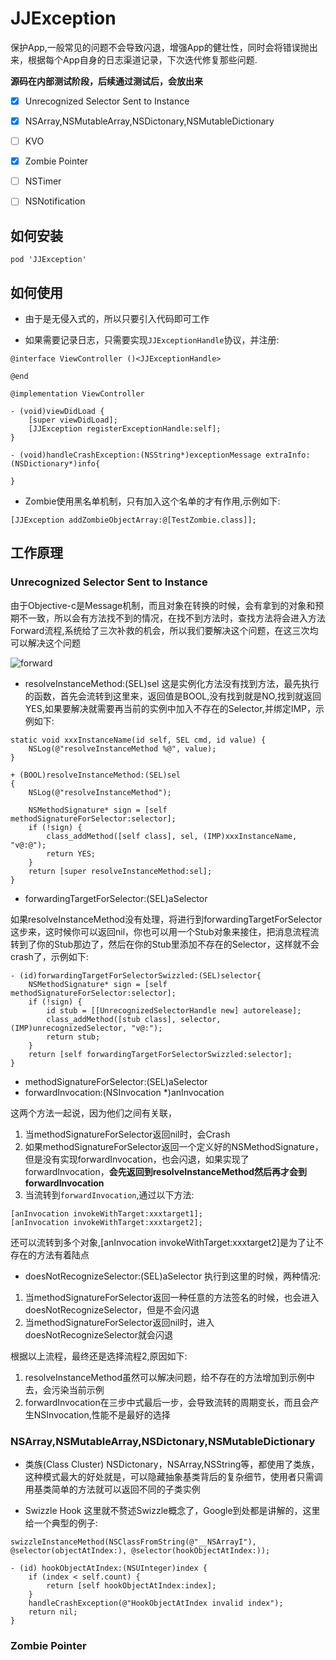 # JJException

保护App,一般常见的问题不会导致闪退，增强App的健壮性，同时会将错误抛出来，根据每个App自身的日志渠道记录，下次迭代修复那些问题.

__源码在内部测试阶段，后续通过测试后，会放出来__

- [x] Unrecognized Selector Sent to Instance

- [x] NSArray,NSMutableArray,NSDictonary,NSMutableDictionary

- [ ] KVO

- [x] Zombie Pointer

- [ ] NSTimer

- [ ] NSNotification

## 如何安装

```
pod 'JJException'
```

## 如何使用

* 由于是无侵入式的，所以只要引入代码即可工作

* 如果需要记录日志，只需要实现`JJExceptionHandle`协议，并注册:
```objc
@interface ViewController ()<JJExceptionHandle>

@end

@implementation ViewController

- (void)viewDidLoad {
    [super viewDidLoad];
    [JJException registerExceptionHandle:self];
}

- (void)handleCrashException:(NSString*)exceptionMessage extraInfo:(NSDictionary*)info{
    
}
```

* Zombie使用黑名单机制，只有加入这个名单的才有作用,示例如下:
```objc
[JJException addZombieObjectArray:@[TestZombie.class]];
```
## 工作原理

### Unrecognized Selector Sent to Instance
由于Objective-c是Message机制，而且对象在转换的时候，会有拿到的对象和预期不一致，所以会有方法找不到的情况，在找不到方法时，查找方法将会进入方法Forward流程,系统给了三次补救的机会，所以我们要解决这个问题，在这三次均可以解决这个问题

![forward](https://upload-images.jianshu.io/upload_images/1654054-5e5737afb54d4654.png)

* resolveInstanceMethod:(SEL)sel
这是实例化方法没有找到方法，最先执行的函数，首先会流转到这里来，返回值是BOOL,没有找到就是NO,找到就返回YES,如果要解决就需要再当前的实例中加入不存在的Selector,并绑定IMP，示例如下:
```objc
static void xxxInstanceName(id self, SEL cmd, id value) {
    NSLog(@"resolveInstanceMethod %@", value);
}

+ (BOOL)resolveInstanceMethod:(SEL)sel
{
    NSLog(@"resolveInstanceMethod");
    
    NSMethodSignature* sign = [self methodSignatureForSelector:selector];
    if (!sign) {
        class_addMethod([self class], sel, (IMP)xxxInstanceName, "v@:@");
        return YES;
    }
    return [super resolveInstanceMethod:sel];
}
```

* forwardingTargetForSelector:(SEL)aSelector

如果resolveInstanceMethod没有处理，将进行到forwardingTargetForSelector这步来，这时候你可以返回nil，你也可以用一个Stub对象来接住，把消息流程流转到了你的Stub那边了，然后在你的Stub里添加不存在的Selector，这样就不会crash了，示例如下:
```objc
- (id)forwardingTargetForSelectorSwizzled:(SEL)selector{
    NSMethodSignature* sign = [self methodSignatureForSelector:selector];
    if (!sign) {
        id stub = [[UnrecognizedSelectorHandle new] autorelease];
        class_addMethod([stub class], selector, (IMP)unrecognizedSelector, "v@:");
        return stub;
    }
    return [self forwardingTargetForSelectorSwizzled:selector];
}
```

* methodSignatureForSelector:(SEL)aSelector
* forwardInvocation:(NSInvocation *)anInvocation

这两个方法一起说，因为他们之间有关联，
1. 当methodSignatureForSelector返回nil时，会Crash
2. 如果methodSignatureForSelector返回一个定义好的NSMethodSignature，但是没有实现forwardInvocation，也会闪退，如果实现了forwardInvocation，__会先返回到resolveInstanceMethod然后再才会到forwardInvocation__
3. 当流转到`forwardInvocation`,通过以下方法:
```
[anInvocation invokeWithTarget:xxxtarget1];
[anInvocation invokeWithTarget:xxxtarget2];
```
还可以流转到多个对象,[anInvocation invokeWithTarget:xxxtarget2]是为了让不存在的方法有着陆点

* doesNotRecognizeSelector:(SEL)aSelector
执行到这里的时候，两种情况:
1. 当methodSignatureForSelector返回一种任意的方法签名的时候，也会进入doesNotRecognizeSelector，但是不会闪退
2. 当methodSignatureForSelector返回nil时，进入doesNotRecognizeSelector就会闪退

根据以上流程，最终还是选择流程2,原因如下:
1. resolveInstanceMethod虽然可以解决问题，给不存在的方法增加到示例中去，会污染当前示例
2. forwardInvocation在三步中式最后一步，会导致流转的周期变长，而且会产生NSInvocation,性能不是最好的选择

### NSArray,NSMutableArray,NSDictonary,NSMutableDictionary

* 类族(Class Cluster)
NSDictonary，NSArray,NSString等，都使用了类族，这种模式最大的好处就是，可以隐藏抽象基类背后的复杂细节，使用者只需调用基类简单的方法就可以返回不同的子类实例

* Swizzle Hook
这里就不赘述Swizzle概念了，Google到处都是讲解的，这里给一个典型的例子:
```
swizzleInstanceMethod(NSClassFromString(@"__NSArrayI"), @selector(objectAtIndex:), @selector(hookObjectAtIndex:));

- (id) hookObjectAtIndex:(NSUInteger)index {
    if (index < self.count) {
        return [self hookObjectAtIndex:index];
    }
    handleCrashException(@"HookObjectAtIndex invalid index");
    return nil;
}
```

### Zombie Pointer
